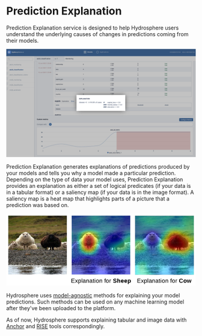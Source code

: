 # Prediction Explanation

Prediction Explanation service is designed to help Hydrosphere users understand the underlying causes of changes in predictions coming from their models.

![Tabular Explanation for class 0](../../.gitbook/assets/explanations_screenshot%20%281%29%20%284%29%20%286%29%20%281%29%20%284%29.png)

Prediction Explanation generates explanations of predictions produced by your models and tells you why a model made a particular prediction. Depending on the type of data your model uses, Prediction Explanation provides an explanation as either a set of logical predicates \(if your data is in a tabular format\) or a saliency map \(if your data is in the image format\). A saliency map is a heat map that highlights parts of a picture that a prediction was based on.

![Saliency map calculated by RISE.](../../.gitbook/assets/image%20%282%29%20%281%29%20%284%29%20%286%29%20%286%29%20%283%29.png)

Hydrosphere uses [model-agnostic](https://christophm.github.io/interpretable-ml-book/taxonomy-of-interpretability-methods.html) methods for explaining your model predictions. Such methods can be used on any machine learning model after they've been uploaded to the platform.

As of now, Hydrosphere supports explaining tabular and image data with [Anchor](https://github.com/marcotcr/anchor) and [RISE](https://github.com/eclique/RISE) tools correspondingly.

